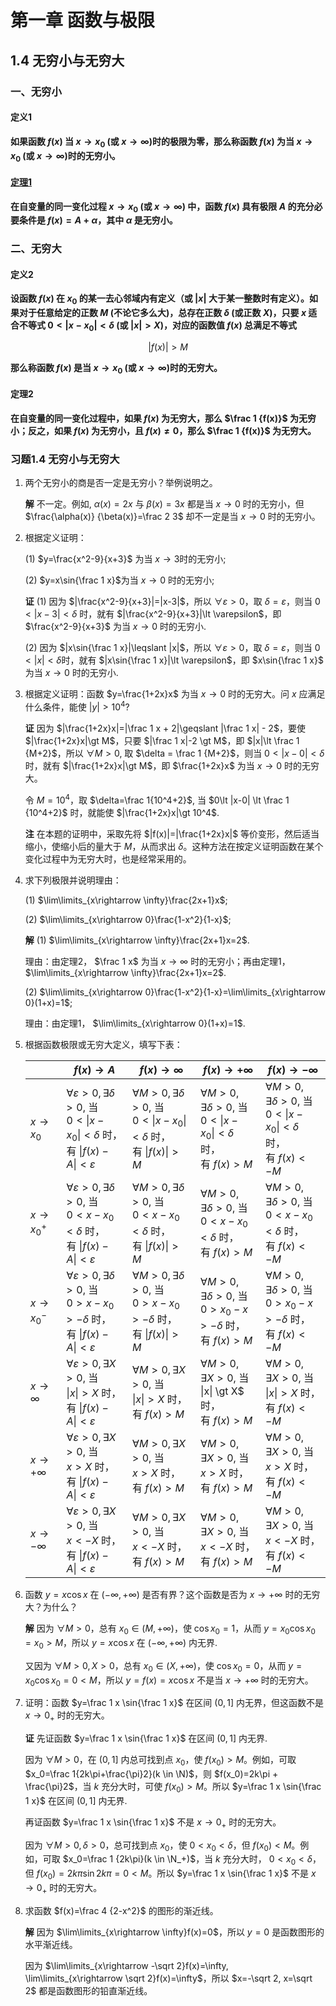 # 第一章 函数与极限

## 1.4 无穷小与无穷大

### 一、无穷小

#### 定义1

**如果函数 $f(x)$ 当 $x\rightarrow x_0$ (或 $x\rightarrow \infty$)时的极限为零，那么称函数 $f(x)$ 为当 $x\rightarrow x_0$ (或 $x\rightarrow \infty$)时的无穷小。**

#### [定理1](#theorem1)

**在自变量的同一变化过程 $x\rightarrow x_0$ (或 $x\rightarrow \infty$) 中，函数 $f(x)$ 具有极限 $A$ 的充分必要条件是 $f(x)=A+\alpha$，其中 $\alpha$ 是无穷小。**

### 二、无穷大

#### 定义2

**设函数 $f(x)$ 在 $x_0$ 的某一去心邻域内有定义（或 $|x|$ 大于某一整数时有定义）。如果对于任意给定的正数 $M$ (不论它多么大)，总存在正数 $\delta$ (或正数 $X$)，只要 $x$ 适合不等式 $0\lt |x-x_0|\lt \delta$ (或 $|x|\gt X$)，对应的函数值 $f(x)$ 总满足不等式** 

$$
|f(x)| \gt M
$$

**那么称函数 $f(x)$ 是当 $x\rightarrow x_0$ (或 $x\rightarrow \infty$)时的无穷大。**

#### 定理2

**在自变量的同一变化过程中，如果 $f(x)$ 为无穷大，那么 $\frac 1 {f(x)}$ 为无穷小；反之，如果 $f(x)$ 为无穷小，且 $f(x)\ne 0$，那么 $\frac 1 {f(x)}$ 为无穷大。**

### 习题1.4 无穷小与无穷大

1. 两个无穷小的商是否一定是无穷小？举例说明之。

    **解** 不一定。例如, $\alpha(x)=2x$ 与 $\beta(x)=3x$ 都是当 $x\rightarrow 0$ 时的无穷小，但 $\frac{\alpha(x)} {\beta(x)}=\frac 2 3$ 却不一定是当 $x\rightarrow 0$ 时的无穷小。

2. 根据定义证明：

    (1) $y=\frac{x^2-9}{x+3}$ 为当 $x\rightarrow 3$时的无穷小;

    (2) $y=x\sin{\frac 1 x}$为当 $x\rightarrow 0$ 时的无穷小;

    **证** (1) 因为 $|\frac{x^2-9}{x+3}|=|x-3|$，所以 $\forall \varepsilon \gt 0$，取 $\delta = \varepsilon$，则当 $0\lt |x-3| \lt \delta$ 时，就有 $|\frac{x^2-9}{x+3}|\lt \varepsilon$，即 $\frac{x^2-9}{x+3}$ 为当 $x\rightarrow 0$ 时的无穷小.

    (2) 因为 $|x\sin{\frac 1 x}|\leqslant |x|$，所以 $\forall \varepsilon \gt 0$，取 $\delta=\varepsilon$，则当 $0\lt |x| \lt \delta$时，就有 $|x\sin{\frac 1 x}|\lt \varepsilon$，即 $x\sin{\frac 1 x}$ 为当 $x\rightarrow 0$ 时的无穷小.

3. 根据定义证明：函数 $y=\frac{1+2x}x$ 为当 $x\rightarrow 0$ 时的无穷大。问 $x$ 应满足什么条件，能使 $|y|\gt 10^4$?

    **证** 因为 $|\frac{1+2x}x|=|\frac 1 x + 2|\geqslant |\frac 1 x| - 2$，要使 $|\frac{1+2x}x|\gt M$，只要 $|\frac 1 x|-2 \gt M$，即 $|x|\lt \frac 1 {M+2}$，所以 $\forall M \gt 0$, 取 $\delta = \frac 1 {M+2}$，则当 $0\lt |x-0|\lt \delta$时，就有 $|\frac{1+2x}x|\gt M$，即 $\frac{1+2x}x$ 为当 $x\rightarrow 0$ 时的无穷大。

    令 $M=10^4$，取 $\delta=\frac 1{10^4+2}$, 当 $0\lt |x-0| \lt \frac 1 {10^4+2}$ 时，就能使 $|\frac{1+2x}x|\gt 10^4$.

    **注** 在本题的证明中，采取先将 $|f(x)|=|\frac{1+2x}x|$ 等价变形，然后适当缩小，使缩小后的量大于 $M$，从而求出 $\delta$。这种方法在按定义证明函数在某个变化过程中为无穷大时，也是经常采用的。

4. 求下列极限并说明理由：

    (1) $\lim\limits_{x\rightarrow \infty}\frac{2x+1}x$;

    (2) $\lim\limits_{x\rightarrow 0}\frac{1-x^2}{1-x}$;

    **解** (1) $\lim\limits_{x\rightarrow \infty}\frac{2x+1}x=2$.

    理由：由定理2， $\frac 1 x$ 为当 $x\rightarrow \infty$ 时的无穷小；再由定理1， $\lim\limits_{x\rightarrow \infty}\frac{2x+1}x=2$.

    (2) $\lim\limits_{x\rightarrow 0}\frac{1-x^2}{1-x}=\lim\limits_{x\rightarrow 0}(1+x)=1$;

    理由：由定理1， $\lim\limits_{x\rightarrow 0}(1+x)=1$.


5. 根据函数极限或无穷大定义，填写下表：

    | | $f(x)\rightarrow A$ | $f(x)\rightarrow \infty$ | $f(x)\rightarrow +\infty$ | $f(x)\rightarrow -\infty$ | 
    |-|---------------------|--------------------------|---------------------------|---------------------------|
    | $x\rightarrow x_0$ | $\forall \varepsilon \gt 0, \exists \delta \gt 0$, 当 <br> $0\lt \|x-x_0\| \lt \delta$ 时，<br> 有 $\|f(x)-A\|\lt \varepsilon$ | $\forall M \gt 0, \exists \delta \gt 0$, 当<br> $0 \lt \|x-x_0\|\lt \delta$ 时，<br>有 $\|f(x)\|\gt M$ | $\forall M \gt 0, \exists \delta \gt 0$, 当 <br> $0 \lt \|x-x_0\|\lt \delta$ 时，<br> 有 $f(x)\gt M$ | $\forall M \gt 0, \exists \delta \gt 0$, 当<br> $0 \lt \|x-x_0\|\lt \delta$ 时，<br> 有 $f(x)\lt -M$ |
    | $x\rightarrow x_0^+$ | $\forall \varepsilon \gt 0, \exists \delta \gt 0$, 当<br> $0\lt x-x_0 \lt \delta$ 时，<br>有 $\|f(x)-A\|\lt \varepsilon$ | $\forall M \gt 0, \exists \delta \gt 0$, 当<br> $0 \lt x-x_0 \lt \delta$ 时，<br>有 $\|f(x)\|\gt M$ | $\forall M \gt 0, \exists \delta \gt 0$, 当<br> $0 \lt x-x_0\lt \delta$ 时，<br>有 $f(x)\gt M$ | $\forall M \gt 0, \exists \delta \gt 0$, 当 <br> $0 \lt x-x_0\lt \delta$ 时，<br>有 $f(x)\lt -M$ |
    | $x\rightarrow x_0^-$ | $\forall \varepsilon \gt 0, \exists \delta \gt 0$, 当 <br> $0\gt x-x_0 \gt -\delta$ 时，<br>有 $\|f(x)-A\|\lt \varepsilon$ | $\forall M \gt 0, \exists \delta \gt 0$, 当<br> $0 \gt x-x_0 \gt -\delta$ 时，<br>有 $\|f(x)\|\gt M$ | $\forall M \gt 0, \exists \delta \gt 0$, 当<br> $0 \gt x_0-x\gt -\delta$ 时，<br>有 $f(x)\gt M$ | $\forall M \gt 0, \exists \delta \gt 0$, 当<br> $0 \gt x_0-x\gt -\delta$ 时，<br>有 $f(x)\lt -M$ |
    | $x\rightarrow \infty$ | $\forall \varepsilon \gt 0, \exists X \gt 0$, 当 <br> $\| x \|\gt X$ 时，<br>有 $\|f(x)-A\|\lt \varepsilon$ | $\forall M \gt 0, \exists X \gt 0$, 当<br> $\|x\| \gt X$ 时，<br>有 $f(x) \gt M$ | $\forall M \gt 0, \exists X \gt 0$, 当<br> \|x\| \gt X$ 时，<br>有 $f(x) \gt M$ |$\forall M \gt 0, \exists X \gt 0$, 当<br> $\|x\| \gt X$ 时，<br>有 $f(x) \lt -M$ |
    | $x\rightarrow +\infty$ | $\forall \varepsilon \gt 0, \exists X \gt 0$, 当 <br> $x \gt X$ 时，<br> 有 $\|f(x)-A\|\lt \varepsilon$ | $\forall M \gt 0, \exists X \gt 0$, 当<br> $x \gt X$ 时，<br>有 $f(x) \gt M$ | $\forall M \gt 0, \exists X \gt 0$, 当<br> $x \gt X$ 时，<br>有 $f(x) \gt M$ |$\forall M \gt 0, \exists X \gt 0$, 当<br> $x \gt X$ 时，<br>有 $f(x) \lt -M$ |
    | $x\rightarrow -\infty$ | $\forall \varepsilon \gt 0, \exists X \gt 0$, 当 <br> $x \lt -X$ 时，<br>有 $\|f(x)-A\|\lt \varepsilon$ | $\forall M \gt 0, \exists X \gt 0$, 当<br> $x \lt -X$ 时，<br>有 $f(x) \gt M$ | $\forall M \gt 0, \exists X \gt 0$, 当<br> $x \lt -X$ 时，<br>有 $f(x) \gt M$ | $\forall M \gt 0, \exists X \gt 0$, 当<br> $x \lt -X$ 时，<br>有 $f(x) \lt -M$ |

6. 函数 $y=x\cos x$ 在 $(-\infty, +\infty)$ 是否有界？这个函数是否为 $x\rightarrow +\infty$ 时的无穷大？为什么？

    **解** 因为 $\forall M \gt 0$，总有 $x_0 \in (M, +\infty)$，使 $\cos x_0 = 1$，从而 $y=x_0\cos x_0=x_0 \gt M$，所以 $y=x\cos x$ 在 $(-\infty, +\infty)$ 内无界.

    又因为 $\forall M \gt 0, X \gt 0$，总有 $x_0 \in (X, +\infty)$，使 $\cos x_0 = 0$，从而 $y=x_0 \cos x_0=0 \lt M$，所以 $y=f(x)=x \cos x$ 不是当 $x\rightarrow +\infty$ 时的无穷大。

7. 证明：函数 $y=\frac 1 x \sin{\frac 1 x}$ 在区间 $(0, 1]$ 内无界，但这函数不是 $x\rightarrow 0_+$ 时的无穷大。

    **证** 先证函数 $y=\frac 1 x \sin{\frac 1 x}$ 在区间 $(0, 1]$ 内无界.

    因为 $\forall M \gt 0$，在 $(0,1]$ 内总可找到点 $x_0$，使 $f(x_0)\gt M$。例如，可取 $x_0=\frac 1{2k\pi+\frac{\pi}2}(k \in \N)$，则 $f(x_0)=2k\pi + \frac{\pi}2$，当 $k$ 充分大时，可使 $f(x_0) \gt M$。所以 $y=\frac 1 x \sin{\frac 1 x}$ 在区间 $(0, 1]$ 内无界.

    再证函数 $y=\frac 1 x \sin{\frac 1 x}$ 不是 $x\rightarrow 0_+$ 时的无穷大。

    因为 $\forall M \gt 0, \delta \gt 0$，总可找到点 $x_0$，使 $0\lt x_0 \lt \delta$，但 $f(x_0) \lt M$。例如，可取 $x_0=\frac 1 {2k\pi}(k \in \N_+)$，当 $k$ 充分大时， $0\lt x_0 \lt \delta$，但 $f(x_0)=2k\pi\sin{2k\pi}=0 \lt M$。所以 $y=\frac 1 x \sin{\frac 1 x}$ 不是 $x\rightarrow 0_+$ 时的无穷大。

8. 求函数 $f(x)=\frac 4 {2-x^2}$ 的图形的渐近线。

    **解** 因为 $\lim\limits_{x\rightarrow \infty}f(x)=0$，所以 $y=0$ 是函数图形的水平渐近线。

    因为 $\lim\limits_{x\rightarrow -\sqrt 2}f(x)=\infty, \lim\limits_{x\rightarrow \sqrt 2}f(x)=\infty$，所以 $x=-\sqrt 2, x=\sqrt 2$ 都是函数图形的铅直渐近线。


